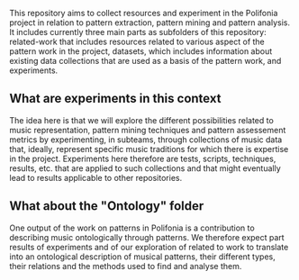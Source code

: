This repository aims to collect resources and experiment in the Polifonia project in relation to pattern extraction, pattern mining and pattern analysis. It includes currently three main parts as subfolders of this repository: related-work that includes resources related to various aspect of the pattern work in the project, datasets, which includes information about existing data collections that are used as a basis of the pattern work, and experiments.

## What are experiments in this context

The idea here is that we will explore the different possibilities related to music representation, pattern mining techniques and pattern assessement metrics by experimenting, in subteams, through collections of music data that, ideally, represent specific music traditions for which there is expertise in the project. Experiments here therefore are tests, scripts, techniques, results, etc. that are applied to such collections and that might eventually lead to results applicable to other repositories.

## What about the "Ontology" folder

One output of the work on patterns in Polifonia is a contribution to describing music ontologically through patterns. We therefore expect part results of experiments and of our exploration of related to work to translate into an ontological description of musical patterns, their different types, their relations and the methods used to find and analyse them. 